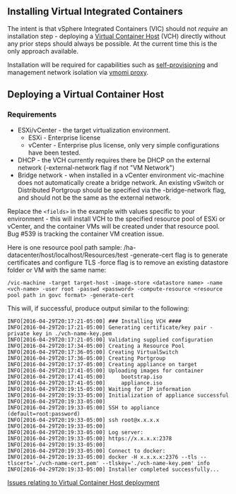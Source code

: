 ## Installing Virtual Integrated Containers

The intent is that vSphere Integrated Containers (VIC) should not _require_ an installation step - deploying a [Virtual Container Host](doc/design/arch/vic-container-abstraction.md#virtual-container-host) (VCH) directly without any prior steps should always be possible. At the current time this is the only approach available.

Installation will be required for capabilities such as [self-provisioning](doc/design/validating-proxy.md) and management network isolation via [vmomi proxy](doc/design/vmomi-authenticating-agent.md).

## Deploying a Virtual Container Host

### Requirements

- ESXi/vCenter - the target virtualization environment.
   - ESXi - Enterprise license
   - vCenter - Enterprise plus license, only very simple configurations have been tested. 
- DHCP - the VCH currently requires there be DHCP on the external network (-external-network flag if not "VM Network")
- Bridge network - when installed in a vCenter environment vic-machine does not automatically create a bridge network. An existing vSwitch or Distributed Portgroup should be specified via the -bridge-network flag, and should not be the same as the external network.

Replace the `<fields>` in the example with values specific to your environment - this will install VCH to the specified resource pool of ESXi or vCenter, and the container VMs will be created under that resource pool. Bug #539 is tracking the container VM creation issue.

Here is one resource pool path sample: /ha-datacenter/host/localhost/Resources/test 
-generate-cert flag is to generate certificates and configure TLS
-force flag is to remove an existing datastore folder or VM with the same name:

```
/vic-machine -target target-host -image-store <datastore name> -name <vch-name> -user root -passwd <password> -compute-resource <resource pool path in govc format> -generate-cert
```
This will, if successful, produce output similar to the following:
```
INFO[2016-04-29T20:17:21-05:00] ### Installing VCH ####                      
INFO[2016-04-29T20:17:21-05:00] Generating certificate/key pair - private key in ./vch-name-key.pem 
INFO[2016-04-29T20:17:21-05:00] Validating supplied configuration            
INFO[2016-04-29T20:17:34-05:00] Creating a Resource Pool                     
INFO[2016-04-29T20:17:36-05:00] Creating VirtualSwitch                       
INFO[2016-04-29T20:17:36-05:00] Creating Portgroup                           
INFO[2016-04-29T20:17:37-05:00] Creating appliance on target                 
INFO[2016-04-29T20:17:41-05:00] Uploading images for container               
INFO[2016-04-29T20:17:41-05:00] 	bootstrap.iso 
INFO[2016-04-29T20:17:41-05:00] 	appliance.iso 
INFO[2016-04-29T20:19:15-05:00] Waiting for IP information                   
INFO[2016-04-29T20:19:33-05:00] Initialization of appliance successful       
INFO[2016-04-29T20:19:33-05:00]                                              
INFO[2016-04-29T20:19:33-05:00] SSH to appliance (default=root:password)     
INFO[2016-04-29T20:19:33-05:00] ssh root@x.x.x.x                        
INFO[2016-04-29T20:19:33-05:00]                                              
INFO[2016-04-29T20:19:33-05:00] Log server:                                  
INFO[2016-04-29T20:19:33-05:00] https://x.x.x.x:2378                    
INFO[2016-04-29T20:19:33-05:00]                                              
INFO[2016-04-29T20:19:33-05:00] Connect to docker:                           
INFO[2016-04-29T20:19:33-05:00] docker -H x.x.x.x:2376 --tls --tlscert='./vch-name-cert.pem' --tlskey='./vch-name-key.pem' info 
INFO[2016-04-29T20:19:33-05:00] Installer completed successfully...          
```



[Issues relating to Virtual Container Host deployment](https://github.com/vmware/vic/labels/component%2Fvic-machine)
